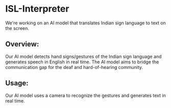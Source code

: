 # ISL-Interpreter
We're working on an AI model that translates Indian sign language to text on the screen.
## Overview:
Our AI model detects hand signs/gestures of the Indian sign language and generates speech in English in real time.
The AI model aims to bridge the communication gap for the deaf and hard-of-hearing community.
## Usage:
Our AI model uses a camera to recognize the gestures and generates text in real time.
